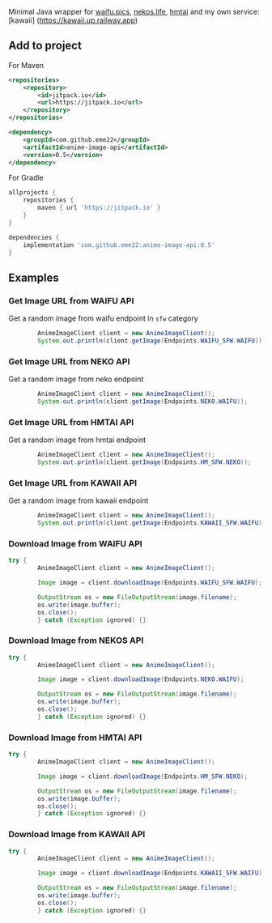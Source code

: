 
Minimal Java wrapper for [waifu.pics](https://waifu.pics), [nekos.life](https://nekos.life), [hmtai](https://hmtai.herokuapp.com) and my own service: [kawaii] (https://kawaii.up.railway.app)

## Add to project  
For Maven  
```xml  
<repositories>  
    <repository>  
        <id>jitpack.io</id>  
        <url>https://jitpack.io</url>  
    </repository>  
</repositories>  
```  
```xml  
<dependency>  
    <groupId>com.github.eme22</groupId>  
    <artifactId>anime-image-api</artifactId>  
    <version>0.5</version>  
</dependency>  
```  
  
For Gradle  
```groovy  
allprojects {
    repositories {  
        maven { url 'https://jitpack.io' }  
    }
}
```  
```groovy  
dependencies {  
    implementation 'com.github.eme22:anime-image-api:0.5'  
}  
```  
## Examples

### Get Image URL from WAIFU API
Get a random image from waifu endpoint in `sfw` category  
```Java  
        AnimeImageClient client = new AnimeImageClient();
        System.out.println(client.getImage(Endpoints.WAIFU_SFW.WAIFU));
```

### Get Image URL from NEKO API
Get a random image from neko endpoint
```Java  
        AnimeImageClient client = new AnimeImageClient();
        System.out.println(client.getImage(Endpoints.NEKO.WAIFU));
```

### Get Image URL from HMTAI API
Get a random image from hmtai endpoint
```Java  
        AnimeImageClient client = new AnimeImageClient();
        System.out.println(client.getImage(Endpoints.HM_SFW.NEKO));
```

### Get Image URL from KAWAII API
Get a random image from kawaii endpoint
```Java  
        AnimeImageClient client = new AnimeImageClient();
        System.out.println(client.getImage(Endpoints.KAWAII_SFW.WAIFU));
```

### Download Image from WAIFU API
```Java
try {
        AnimeImageClient client = new AnimeImageClient();

        Image image = client.downloadImage(Endpoints.WAIFU_SFW.WAIFU);

        OutputStream os = new FileOutputStream(image.filename);
        os.write(image.buffer);
        os.close();
        } catch (Exception ignored) {}
```

### Download Image from NEKOS API
```Java
try {
        AnimeImageClient client = new AnimeImageClient();

        Image image = client.downloadImage(Endpoints.NEKO.WAIFU);

        OutputStream os = new FileOutputStream(image.filename);
        os.write(image.buffer);
        os.close();
        } catch (Exception ignored) {}
```
### Download Image from HMTAI API
```Java
try {
        AnimeImageClient client = new AnimeImageClient();

        Image image = client.downloadImage(Endpoints.HM_SFW.NEKO);

        OutputStream os = new FileOutputStream(image.filename);
        os.write(image.buffer);
        os.close();
        } catch (Exception ignored) {}
```
### Download Image from KAWAII API
```Java
try {
        AnimeImageClient client = new AnimeImageClient();

        Image image = client.downloadImage(Endpoints.KAWAII_SFW.WAIFU);

        OutputStream os = new FileOutputStream(image.filename);
        os.write(image.buffer);
        os.close();
        } catch (Exception ignored) {}
```